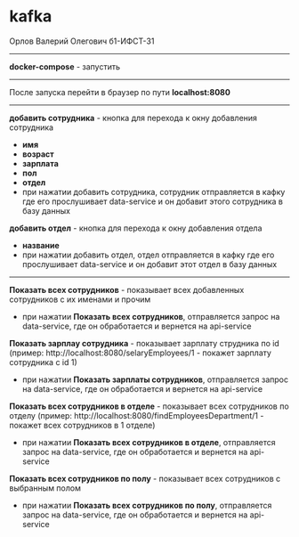 # kafka

Орлов Валерий Олегович б1-ИФСТ-31

____
**docker-compose** - запустить
____
После запуска перейти в браузер по пути **localhost:8080**
____
**добавить сотрудника** - кнопка для перехода к окну добавления сотрудника
+ **имя**
+ **возраст**
+ **зарплата**
+ **пол**
+ **отдел**
+ при нажатии добавить сотрудника, сотрудник отправляется в кафку где его прослушивает data-service и он добавит этого сотрудника в базу данных

**добавить отдел** - кнопка для перехода к окну добавления отдела
+ **название**
+ при нажатии добавить отдел, отдел отправляется в кафку где его прослушивает data-service и он добавит этот отдел в базу данных
____
**Показать всех сотрудников** - показывает всех добавленных сотрудников с их именами и прочим
+ при нажатии **Показать всех сотрудников**, отправляется запрос на data-service, где он обработается и вернется на api-service

**Показать зарплау сотрудника** - показывает зарплату струдника по id (пример: http://localhost:8080/selaryEmployees/1 - покажет зарплату сотрудника с id 1)
+ при нажатии **Показать зарплаты сотрудников**, отправляется запрос на data-service, где он обработается и вернется на api-service

**Показать всех сотрудников в отделе** - показывает всех сотрудников по отделу (пример: http://localhost:8080/findEmployeesDepartment/1 - покажет всех сотрудников в 1 отделе)
+ при нажатии **Показать всех сотрудников в отделе**, отправляется запрос на data-service, где он обработается и вернется на api-service

**Показать всех сотрудников по полу** - показывает всех сотрудников с выбранным полом
+ при нажатии **Показать всех сотрудников по полу**, отправляется запрос на data-service, где он обработается и вернется на api-service
